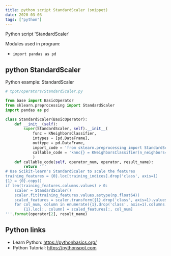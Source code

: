 ```yaml
---
title: python script StandardScaler (snippet)
date: 2020-03-03
tags: ["python"]
---
```

Python script 'StandardScaler'


Modules used in program: 
* `import pandas as pd`

## python StandardScaler

Python example: StandardScaler

```python
# tpot/operators/StandardScaler.py

from base import BasicOperator
from sklearn.preprocessing import StandardScaler
import pandas as pd

class StandardScaler(BasicOperator):
    def __init__(self):
        super(StandardScaler, self).__init__(
            func = KNeighborsClassifier, 
            intypes = [pd.DataFrame], 
            outtype = pd.DataFrame, 
            import_code = 'from sklearn.preprocessing import StandardScaler', 
            callable_code = 'knnc{} = KNeighborsClassifier(n_neighbors={})'
            )
    def callable_code(self, operator_num, operator, result_name):
        return '''
# Use Scikit-learn's StandardScaler to scale the features
training_features = {0}.loc[training_indices].drop('class', axis=1)
{1} = {0}.copy()
if len(training_features.columns.values) > 0:
    scaler = StandardScaler()
    scaler.fit(training_features.values.astype(np.float64))
    scaled_features = scaler.transform({1}.drop('class', axis=1).values.astype(np.float64))
    for col_num, column in enumerate({1}.drop('class', axis=1).columns.values):
        {1}.loc[:, column] = scaled_features[:, col_num]
'''.format(operator[2], result_name)

```

## Python links

- Learn Python: https://pythonbasics.org/
- Python Tutorial: https://pythonspot.com
